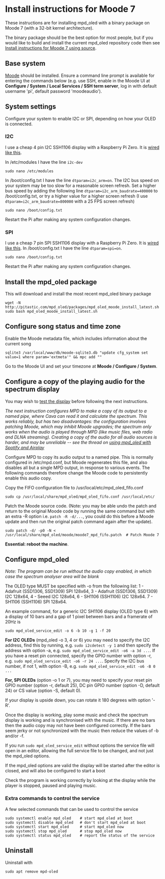 # Install instructions for Moode 7

These instructions are for installing mpd_oled with a binary package on
Moode 7 (with a 32-bit kernel architecture).

The binary package should be the best option for most people, but if you
would like to build and install the current mpd_oled repository code then see
[Install instructions for Moode 7 using source](install_moode7_source.md).

## Base system

[Moode](http://moodeaudio.org/) should be installed. Ensure a command line
prompt is available for entering the commands below (e.g. use SSH, enable in
the Moode UI at **Configure / System / Local Services / SSH term server**,
log in with default username 'pi', default password 'moodeaudio').

## System settings

Configure your system to enable I2C or SPI, depending on how your OLED
is connected.

### I2C
I use a cheap 4 pin I2C SSH1106 display with a Raspberry Pi Zero. It is
[wired like this](wiring_i2c.png).

In /etc/modules I have the line `i2c-dev`
```
sudo nano /etc/modules
```

In /boot/config.txt I have the line `dtparam=i2c_arm=on`.
The I2C bus speed on your system may be too slow for a reasonable screen
refresh. Set a higher bus speed by adding
the following line `dtparam=i2c_arm_baudrate=400000` to
/boot/config.txt, or try a higher value for a higher screen refresh
(I use `dtparam=i2c_arm_baudrate=800000` with a 25 FPS screen refresh)
```
sudo nano /boot/config.txt
```

Restart the Pi after making any system configuration changes.

### SPI
I use a cheap 7 pin SPI SSH1106 display with a Raspberry Pi Zero. It is
[wired like this](wiring_spi.png).
In /boot/config.txt I have the line `dtparam=spi=on`.
```
sudo nano /boot/config.txt
```

Restart the Pi after making any system configuration changes.

## Install the mpd_oled package

This will download and install the most recent mpd_oled binary package
```
wget -N http://pitastic.com/mpd_oled/packages/mpd_oled_moode_install_latest.sh
sudo bash mpd_oled_moode_install_latest.sh
```

## Configure song status and time zone

Enable the Moode metadata file, which includes information about the
current song
```
sqlite3 /var/local/www/db/moode-sqlite3.db "update cfg_system set value=1 where param='extmeta'" && mpc add ""

```
Go to the Moode UI and set your timezone at **Moode / Configure / System**.

## Configure a copy of the playing audio for the spectrum display

You may wish to [test the display](#configure-mpd_oled) before
following the next instructions.

*The next instruction configures MPD to make a copy of its output to a*
*named pipe, where Cava can read it and calculate the spectrum.*
*This works reliably, but has two disadvantages: the configuration*
*involves patching Moode, which may inhibit Moode upgrades; the spectrum*
*only works when the audio is played through MPD (like music files,*
*web radio and DLNA streaming). Creating a copy of the audio for all*
*audio sources is harder, and may be unreliable -- see the thread on*
*[using mpd_oled with Spotify and Airplay](https://github.com/antiprism/mpd_oled/issues/4)*

Configure MPD to copy its audio output to a named pipe. This is normally
configured in /etc/mpd.conf, but Moode regenerates this file, and also
disables all but a single MPD output, in response to various events. The
following commands therefore change the Moode code to persistently
enable this audio copy.

Copy the FIFO configuration file to /usr/local/etc/mpd_oled_fifo.conf
```
sudo cp /usr/local/share/mpd_oled/mpd_oled_fifo.conf /usr/local/etc/
```

Patch the Moode source code. (Note: you may be able undo the patch and return
to the original Moode code by running the same command but with an extra -R
option i.e. `patch -R -d/...`, you could do this before a Moode update and
then run the original patch command again after the update).
```
sudo patch -d/ -p0 -N < /usr/local/share/mpd_oled/moode/moode7_mpd_fifo.patch  # Patch Moode 7
```

**Essential: reboot the machine**.

## Configure mpd_oled

*Note: The program can be run without the audio copy enabled, in*
*which case the spectrum analyser area will be blank*

The OLED type MUST be specified with -o from the following list:
    1 - Adafruit (SSD1306, SSD1309) SPI 128x64,
    3 - Adafruit (SSD1306, SSD1309) I2C 128x64,
    4 - Seeed I2C 128x64,
    6 - SH1106 (SSH1106) I2C 128x64.
    7 - SH1106 (SSH1106) SPI 128x64.

An example command, for a generic I2C SH1106 display (OLED type 6) with
a display of 10 bars and a gap of 1 pixel between bars and a framerate
of 20Hz is
```
sudo mpd_oled_service_edit -o 6 -b 10 -g 1 -f 20
```

**For I2C OLEDs** (mpd_oled -o 3, 4 or 6) you may need to specify the I2C
address, find this by running, e.g. `sudo i2cdetect -y 1` and then specify
the address with option -a, e.g. `sudo mpd_oled_service_edit -o6 -a 3d ...`.
If you have a reset pin connected, specify the GPIO number with option -r,
e.g. `sudo mpd_oled_service_edit -o6 -r 24 ...`. Specify the I2C bus number,
if not 1, with option -B, e.g. `sudo mpd_oled_service_edit -o6 -B 0 ...`

**For, SPI OLEDs** (option -o 1 or 7), you may need to specify your reset pin
GPIO number (option -r, default 25), DC pin GPIO number (option -D,
default 24) or CS value (option -S, default 0).

If your display is upside down, you can rotate it 180 degrees with option '-R'.

Once the display is working, play some music and check the spectrum display
is working and is synchronised with the music. If there are no bars then the
audio copy may not have been configured correctly. If the bars seem jerky
or not synchronized with the music then reduce the values of -b and/or -f.

If you run `sudo mpd_oled_service_edit` without options the service
file will open in an editor, allowing the full service file to be
changed, and not just the mpd_oled options.

If the mpd_oled options are valid the display will be started after
the editor is closed, and will also be configured to start a boot

Check the program is working correctly by looking at the display while
the player is stopped, paused and playing music.


### Extra commands to control the service

A few selected commands that can be used to control the service
```
sudo systemctl enable mpd_oled    # start mpd_oled at boot
sudo systemctl disable mpd_oled   # don't start mpd_oled at boot
sudo systemctl start mpd_oled     # start mpd_oled now
sudo systemctl stop mpd_oled      # stop mpd_oled now
sudo systemctl status mpd_oled    # report the status of the service
```

## Uninstall

Uninstall with
```
sudo apt remove mpd-oled
```

